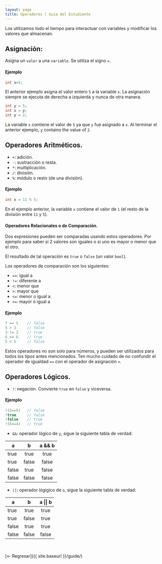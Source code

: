 ```yaml
---
layout: page
title: Operadores | Guía del Estudiante
---
```


Los utilizamos todo el tiempo para interactuar con variables y modificar los valores que almacenan.

## Asignación:
Asigna un `valor` a una `variable`. Se utiliza el signo `=`.

#### Ejemplo

``` cpp
int x=5;
```

El anterior ejemplo asigna el valor entero `5` a la variable `x`. La asignación siempre se ejecuta de derecha a izquierda y nunca de otra manera.

``` cpp
int y = 5;
int x = y;
int y = 2;
```

La variable `x` contiene el valor de `5` ya que `y` fue asignado a `x`. Al terminar el anterior ejemplo, `y` contains the value of `2`.

## Operadores Aritméticos.

- `+`: adición.
- `-`: sustracción o resta.
- `*`: multiplicación.
- `/`: división.
- `%`: módulo o resto (de una división).

#### Ejemplo

``` cpp
int x = 11 % 5;
```

En el ejemplo anterior, la variable `x` contiene el valor de `1` (el resto de la división entre `11` y `5`).

#### Operadores Relacionales o de Comparación.
Dos expresiones pueden ser comparadas usando estos operadores. Por ejemplo para saber si 2 valores son iguales o si uno es mayor o menor que el otro.

El resultado de tal operación es `true` o `false` (un valor `bool`).

Los operadores de comparación son los siguientes:

- `==`: igual a
- `!=`: diferente a
- `<`: menor que
- `>`: mayor que
- `<=`: menor o igual a
- `>=`: mayor o igual a

#### Ejemplo

``` cpp
7 == 5    // false
5 > 3     // false
3 != 2    // true
6 >= 6    // true
5 < 5     // false
```

Estos operadores no son solo para números, y pueden ser utilizados para todos los _tipos_ antes mencionados. Ten mucho cuidado de no confundir el operador de igualdad `==` con el operador de asignación `=`.

## Operadores Lógicos.

- `!`: negación. Convierte `true` en `false` y viceversa.

#### Ejemplo
``` cpp
!(5==5)   // false
!true     // false
!false    // true
!(6<=4)   // true
```

- `&&`: operador lógico de `y`, sigue la siguiente tabla de verdad:

| a        | b           | a && b |
| ------------- |:------:| :-----: |
| true      | true | true |
| true      | false | false |
| false      | true | false |
| false      | false | false |

- `||`: operador lógigico de `o`, sigue la siguiente tabla de verdad:

| a        | b           | a &#124;&#124; b |
| ------------- |:---------:| :-----: |
| true      | true | true |
| true      | false | true |
| false      | true | true |
| false      | false | false |


<br />

[← Regresar]({{ site.baseurl }}/guide/)

